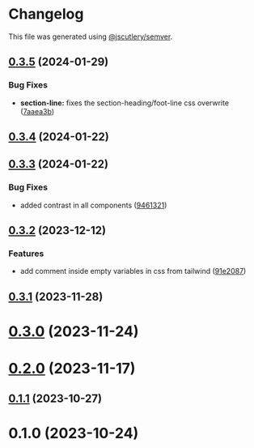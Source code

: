 # Changelog

This file was generated using [@jscutlery/semver](https://github.com/jscutlery/semver).

## [0.3.5](https://gitlab.ir7.com.br/r7/front-monorepo/compare/ui-section-heading-0.3.4...ui-section-heading-0.3.5) (2024-01-29)

### Bug Fixes

- **section-line:** fixes the section-heading/foot-line css overwrite ([7aaea3b](https://gitlab.ir7.com.br/r7/front-monorepo/commit/7aaea3b7cf337ab510e352898854de0a49786fd1))

## [0.3.4](https://gitlab.ir7.com.br/r7/front-monorepo/compare/ui-section-heading-0.3.3...ui-section-heading-0.3.4) (2024-01-22)

## [0.3.3](https://gitlab.ir7.com.br/r7/front-monorepo/compare/ui-section-heading-0.3.2...ui-section-heading-0.3.3) (2024-01-22)

### Bug Fixes

- added contrast in all components ([9461321](https://gitlab.ir7.com.br/r7/front-monorepo/commit/9461321c9c512f5cae094ffcb9042798e69f29e3))

## [0.3.2](https://gitlab.ir7.com.br/r7/front-monorepo/compare/ui-section-heading-0.3.1...ui-section-heading-0.3.2) (2023-12-12)

### Features

- add comment inside empty variables in css from tailwind ([91e2087](https://gitlab.ir7.com.br/r7/front-monorepo/commit/91e208700db842328932c806aac0482e689cf86b))

## [0.3.1](https://gitlab.ir7.com.br/r7/front-monorepo/compare/ui-section-heading-0.3.0...ui-section-heading-0.3.1) (2023-11-28)

# [0.3.0](https://gitlab.ir7.com.br/r7/front-monorepo/compare/ui-section-heading-0.2.0...ui-section-heading-0.3.0) (2023-11-24)

# [0.2.0](https://gitlab.ir7.com.br/r7/front-monorepo/compare/ui-section-heading-0.1.1...ui-section-heading-0.2.0) (2023-11-17)

## [0.1.1](https://gitlab.ir7.com.br/r7/front-monorepo/compare/ui-section-heading-0.1.0...ui-section-heading-0.1.1) (2023-10-27)

# 0.1.0 (2023-10-24)

